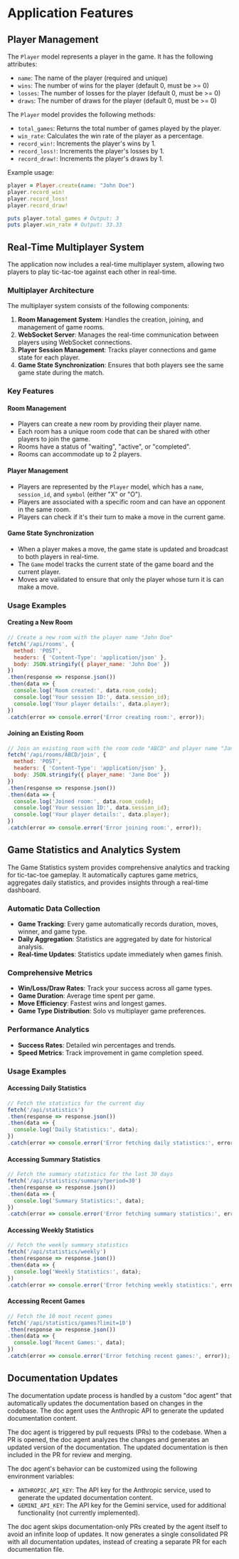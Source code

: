 # Application Features

## Player Management

The `Player` model represents a player in the game. It has the following attributes:

- `name`: The name of the player (required and unique)
- `wins`: The number of wins for the player (default 0, must be >= 0)
- `losses`: The number of losses for the player (default 0, must be >= 0)
- `draws`: The number of draws for the player (default 0, must be >= 0)

The `Player` model provides the following methods:

- `total_games`: Returns the total number of games played by the player.
- `win_rate`: Calculates the win rate of the player as a percentage.
- `record_win!`: Increments the player's wins by 1.
- `record_loss!`: Increments the player's losses by 1.
- `record_draw!`: Increments the player's draws by 1.

Example usage:

```ruby
player = Player.create(name: "John Doe")
player.record_win!
player.record_loss!
player.record_draw!

puts player.total_games # Output: 3
puts player.win_rate # Output: 33.33
```

## Real-Time Multiplayer System

The application now includes a real-time multiplayer system, allowing two players to play tic-tac-toe against each other in real-time.

### Multiplayer Architecture

The multiplayer system consists of the following components:

1. **Room Management System**: Handles the creation, joining, and management of game rooms.
2. **WebSocket Server**: Manages the real-time communication between players using WebSocket connections.
3. **Player Session Management**: Tracks player connections and game state for each player.
4. **Game State Synchronization**: Ensures that both players see the same game state during the match.

### Key Features

#### Room Management

- Players can create a new room by providing their player name.
- Each room has a unique room code that can be shared with other players to join the game.
- Rooms have a status of "waiting", "active", or "completed".
- Rooms can accommodate up to 2 players.

#### Player Management

- Players are represented by the `Player` model, which has a `name`, `session_id`, and `symbol` (either "X" or "O").
- Players are associated with a specific room and can have an opponent in the same room.
- Players can check if it's their turn to make a move in the current game.

#### Game State Synchronization

- When a player makes a move, the game state is updated and broadcast to both players in real-time.
- The `Game` model tracks the current state of the game board and the current player.
- Moves are validated to ensure that only the player whose turn it is can make a move.

### Usage Examples

#### Creating a New Room

```javascript
// Create a new room with the player name "John Doe"
fetch('/api/rooms', {
  method: 'POST',
  headers: { 'Content-Type': 'application/json' },
  body: JSON.stringify({ player_name: 'John Doe' })
})
.then(response => response.json())
.then(data => {
  console.log('Room created:', data.room_code);
  console.log('Your session ID:', data.session_id);
  console.log('Your player details:', data.player);
})
.catch(error => console.error('Error creating room:', error));
```

#### Joining an Existing Room

```javascript
// Join an existing room with the room code "ABCD" and player name "Jane Doe"
fetch('/api/rooms/ABCD/join', {
  method: 'POST',
  headers: { 'Content-Type': 'application/json' },
  body: JSON.stringify({ player_name: 'Jane Doe' })
})
.then(response => response.json())
.then(data => {
  console.log('Joined room:', data.room_code);
  console.log('Your session ID:', data.session_id);
  console.log('Your player details:', data.player);
})
.catch(error => console.error('Error joining room:', error));
```

## Game Statistics and Analytics System

The Game Statistics system provides comprehensive analytics and tracking for tic-tac-toe gameplay. It automatically captures game metrics, aggregates daily statistics, and provides insights through a real-time dashboard.

### Automatic Data Collection

- **Game Tracking**: Every game automatically records duration, moves, winner, and game type.
- **Daily Aggregation**: Statistics are aggregated by date for historical analysis.
- **Real-time Updates**: Statistics update immediately when games finish.

### Comprehensive Metrics

- **Win/Loss/Draw Rates**: Track your success across all game types.
- **Game Duration**: Average time spent per game.
- **Move Efficiency**: Fastest wins and longest games.
- **Game Type Distribution**: Solo vs multiplayer game preferences.

### Performance Analytics

- **Success Rates**: Detailed win percentages and trends.
- **Speed Metrics**: Track improvement in game completion speed.

### Usage Examples

#### Accessing Daily Statistics

```javascript
// Fetch the statistics for the current day
fetch('/api/statistics')
.then(response => response.json())
.then(data => {
  console.log('Daily Statistics:', data);
})
.catch(error => console.error('Error fetching daily statistics:', error));
```

#### Accessing Summary Statistics

```javascript
// Fetch the summary statistics for the last 30 days
fetch('/api/statistics/summary?period=30')
.then(response => response.json())
.then(data => {
  console.log('Summary Statistics:', data);
})
.catch(error => console.error('Error fetching summary statistics:', error));
```

#### Accessing Weekly Statistics

```javascript
// Fetch the weekly summary statistics
fetch('/api/statistics/weekly')
.then(response => response.json())
.then(data => {
  console.log('Weekly Statistics:', data);
})
.catch(error => console.error('Error fetching weekly statistics:', error));
```

#### Accessing Recent Games

```javascript
// Fetch the 10 most recent games
fetch('/api/statistics/games?limit=10')
.then(response => response.json())
.then(data => {
  console.log('Recent Games:', data);
})
.catch(error => console.error('Error fetching recent games:', error));
```

## Documentation Updates

The documentation update process is handled by a custom "doc agent" that automatically updates the documentation based on changes in the codebase. The doc agent uses the Anthropic API to generate the updated documentation content.

The doc agent is triggered by pull requests (PRs) to the codebase. When a PR is opened, the doc agent analyzes the changes and generates an updated version of the documentation. The updated documentation is then included in the PR for review and merging.

The doc agent's behavior can be customized using the following environment variables:

- `ANTHROPIC_API_KEY`: The API key for the Anthropic service, used to generate the updated documentation content.
- `GEMINI_API_KEY`: The API key for the Gemini service, used for additional functionality (not currently implemented).

The doc agent skips documentation-only PRs created by the agent itself to avoid an infinite loop of updates. It now generates a single consolidated PR with all documentation updates, instead of creating a separate PR for each documentation file.